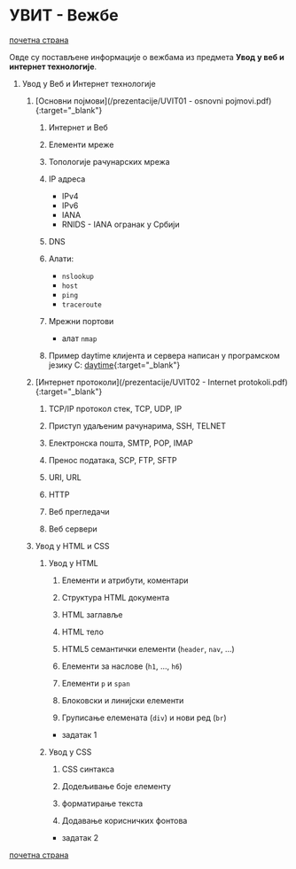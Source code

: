 # УВИТ - Вежбе

[почетна страна](../README.md)

Овде су постављене информације о вежбама из предмета **Увод у веб и интернет технологије**.

1. Увод у Веб и Интернет технологије

     1. [Основни појмови](/prezentacije/UVIT01 - osnovni pojmovi.pdf){:target="_blank"}

        1. Интернет и Веб 
        
        1. Елементи мреже
        
        1. Топологије рачунарских мрежа
        
        1. IP адреса

            - IPv4
            - IPv6
            - IANA
            - RNIDS - IANA огранак у Србији
        
        1. DNS
        
        1. Алати: 
            - `nslookup`
            - `host`
            - `ping` 
            - `traceroute`
        
        1. Мрежни портови  
            - алат `nmap`
            
        1. Пример daytime клијента и сервера написан у програмском језику C: [daytime](/daytime.zip){:target="_blank"}


     1. [Интернет протоколи](/prezentacije/UVIT02 - Internet protokoli.pdf){:target="_blank"}

        1. TCP/IP протокол стек, TCP, UDP, IP
            
        1. Приступ удаљеним рачунарима, SSH, TELNET
            
        1. Електронска пошта, SMTP, POP, IMAP
            
        1. Пренос података, SCP, FTP, SFTP
            
        1. URI, URL
            
        1. HTTP
            
        1. Веб прегледачи
            
        1. Веб сервери
		

	 1. Увод у HTML и CSS

		1. Увод у HTML

            1. Елементи и атрибути, коментари

            1. Структура HTML документа

            1. HTML заглавље

            1. HTML тело

            1. HTML5 семантички елементи (`header`, `nav`, ...)

            1. Елементи за наслове (`h1`, ..., `h6`)

            1. Елементи `p` и `span`

            1. Блоковски и линијски елементи

            1. Груписање елемената (`div`) и нови ред (`br`)

            - задатак 1

        1. Увод у CSS

            1. CSS синтакса

            1. Додељивање боје елементу

            1. форматирање текста

            1. Додавање корисничких фонтова
            
            - задатак 2

[почетна страна](../README.md)
